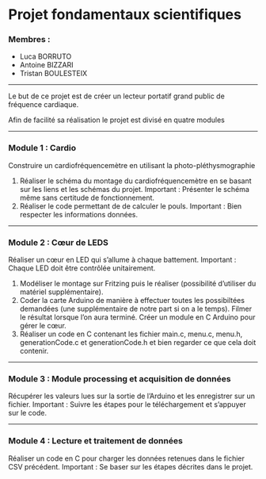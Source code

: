 # Projet fondamentaux scientifiques
### Membres :
* Luca BORRUTO
* Antoine BIZZARI
* Tristan BOULESTEIX

---
Le but de ce projet est de créer un lecteur portatif grand public de fréquence cardiaque.

Afin de facilité sa réalisation le projet est divisé en quatre modules

---
### Module 1 : Cardio
Construire un cardiofréquencemètre en utilisant la photo-pléthysmographie
1.	Réaliser le schéma du montage du cardiofréquencemètre en se basant sur les liens et les schémas du projet. 
Important : Présenter le schéma même sans certitude de fonctionnement. 
2.	Réaliser le code permettant de de calculer le pouls.
Important : Bien respecter les informations données.
 

---
### Module 2 : Cœur de LEDS
Réaliser un cœur en LED qui s’allume à chaque battement.
Important : Chaque LED doit être contrôlée unitairement.
1.	Modéliser le montage sur Fritzing puis le réaliser (possibilité d’utiliser du matériel supplémentaire).
2.	Coder la carte Arduino de manière à effectuer toutes les possibiltées demandées (une supplémentaire de notre part si on a le temps). Filmer le résultat lorsque l’on aura terminé.	Créer un module en C Arduino pour gérer le cœur. 
3.	Réaliser un code en C contenant les fichier main.c, menu.c, menu.h, generationCode.c et generationCode.h et bien regarder ce que cela doit contenir. 



---
### Module 3 : Module processing et acquisition de données
Récupérer les valeurs lues sur la sortie de l’Arduino et les enregistrer sur un fichier. 
Important : Suivre les étapes pour le téléchargement et s’appuyer sur le code.

---
### Module 4 : Lecture et traitement de données
Réaliser un code en C pour charger les données retenues dans le fichier CSV précédent. 
Important : Se baser sur les étapes décrites dans le projet.
